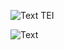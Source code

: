 

![Text TEI](https://yuhkak.github.io/YuhkaK/images/Text.png)

![Text](https://yuhkak.github.io/YuhkaK/images/rsztext.jpg)

